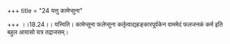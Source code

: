 +++
title = "24 यत्तु कामेप्सुना"

+++
।।18.24।। यत्त्विति। कामेप्सुना फलेप्सुना कर्तृत्वाद्यहङ्कारपूर्वकेन
वाममेदं फलजनकं कर्म इति बहुल आयासो यत्र तद्राजसम्।
